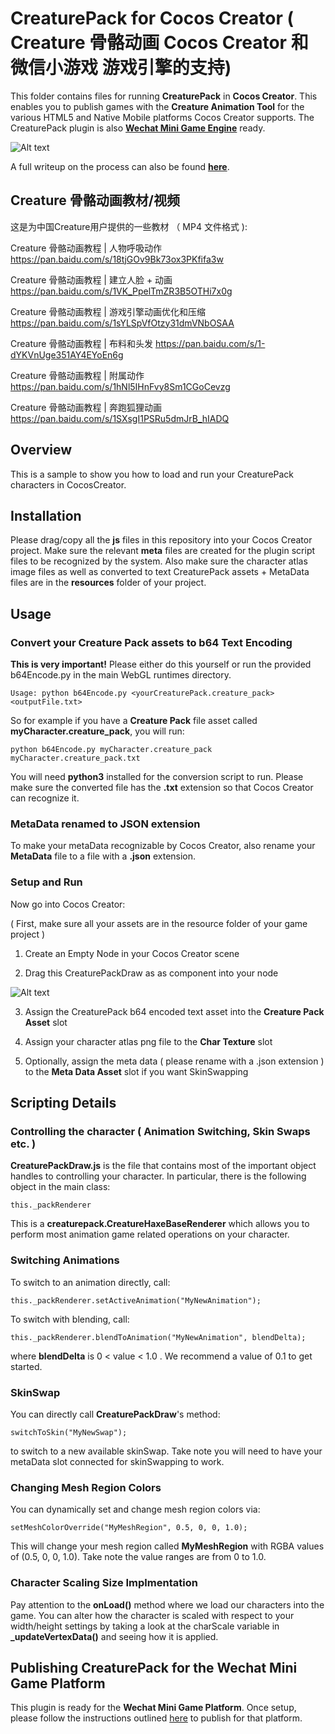 # CreaturePack for Cocos Creator ( Creature 骨骼动画 Cocos Creator 和 微信小游戏 游戏引擎的支持)

This folder contains files for running **CreaturePack** in **Cocos Creator**. This enables you to publish games with the **Creature Animation Tool** for the various HTML5 and Native Mobile platforms Cocos Creator supports. The CreaturePack plugin is also [**Wechat Mini Game Engine**](https://developers.weixin.qq.com/minigame/en/introduction/) ready. 

![Alt text](https://raw.githubusercontent.com/kestrelm/Creature_WebGL/master/CocosCreator/cocos_creator1.png)

A full writeup on the process can also be found [**here**](https://medium.com/@kestrelm/advanced-2d-skeletal-character-animation-for-the-wechat-mini-game-engine-with-cocos-creator-7a78c44d8cc8).

## Creature 骨骼动画教材/视频

这是为中国Creature用户提供的一些教材 （  MP4 文件格式 ):

Creature 骨骼动画教程 | 人物呼吸动作
https://pan.baidu.com/s/18tjGOv9Bk73ox3PKfifa3w

Creature 骨骼动画教程 | 建立人脸 + 动画
https://pan.baidu.com/s/1VK_PpelTmZR3B5OTHi7x0g

Creature 骨骼动画教程 | 游戏引擎动画优化和压缩
https://pan.baidu.com/s/1sYLSpVfOtzy31dmVNbOSAA

Creature 骨骼动画教程 | 布料和头发
https://pan.baidu.com/s/1-dYKVnUge351AY4EYoEn6g

Creature 骨骼动画教程 | 附属动作
https://pan.baidu.com/s/1hNl5IHnFvy8Sm1CGoCevzg

Creature 骨骼动画教程 | 奔跑狐狸动画
https://pan.baidu.com/s/1SXsgI1PSRu5dmJrB_hIADQ

## Overview

This is a sample to show you how to load and run your CreaturePack characters in CocosCreator.

## Installation

Please drag/copy all the **js** files in this repository into your Cocos Creator project. Make sure the relevant **meta** files are created for the plugin script files to be recognized by the system. Also make sure the character atlas image files as well as converted to text CreaturePack assets + MetaData files are in the **resources** folder of your project.

## Usage

### Convert your Creature Pack assets to b64 Text Encoding

**This is very important!** Please either do this yourself or run the provided b64Encode.py in the main WebGL runtimes directory.

``Usage: python b64Encode.py <yourCreaturePack.creature_pack> <outputFile.txt>``

So for example if you have a **Creature Pack** file asset called **myCharacter.creature_pack**, you will run:

``python b64Encode.py myCharacter.creature_pack myCharacter.creature_pack.txt``

You will need **python3** installed for the conversion script to run. Please make sure the converted file has the **.txt** extension so that Cocos Creator can recognize it.

### MetaData renamed to JSON extension

To make your metaData recognizable by Cocos Creator, also rename your **MetaData** file to a file with a **.json** extension.

### Setup and Run

Now go into Cocos Creator:

( First, make sure all your assets are in the resource folder of your game project )

1. Create an Empty Node in your Cocos Creator scene

2. Drag this CreaturePackDraw as as component into your node 

![Alt text](https://raw.githubusercontent.com/kestrelm/Creature_WebGL/master/CocosCreator/cocos_creator2.png)

3. Assign the CreaturePack b64 encoded text asset into the **Creature Pack Asset** slot

4. Assign your character atlas png file to the **Char Texture** slot

5. Optionally, assign the meta data ( please rename with a .json extension ) to the **Meta Data Asset** slot if you want SkinSwapping

## Scripting Details

### Controlling the character ( Animation Switching, Skin Swaps etc. )

**CreaturePackDraw.js** is the file that contains most of the important object handles to controlling your character. In particular, there is the following object in the main class:

``this._packRenderer``

This is a **creaturepack.CreatureHaxeBaseRenderer** which allows you to perform most animation game related operations on your character.

### Switching Animations

To switch to an animation directly, call:

``this._packRenderer.setActiveAnimation("MyNewAnimation");``

To switch with blending, call:

``this._packRenderer.blendToAnimation("MyNewAnimation", blendDelta);``

where **blendDelta** is 0 < value < 1.0 . We recommend a value of 0.1 to get started.

### SkinSwap

You can directly call **CreaturePackDraw**'s method:

``switchToSkin("MyNewSwap");``

to switch to a new available skinSwap. Take note you will need to have your metaData slot connected for skinSwapping to work.

### Changing Mesh Region Colors

You can dynamically set and change mesh region colors via:

``setMeshColorOverride("MyMeshRegion", 0.5, 0, 0, 1.0);``

This will change your mesh region called **MyMeshRegion** with RGBA values of (0.5, 0, 0, 1.0). Take note the value ranges are from 0 to 1.0.

### Character Scaling Size Implmentation

Pay attention to the **onLoad()** method where we load our characters into the game. You can alter how the character is scaled with respect to your width/height settings by taking a look at the charScale variable in **_updateVertexData()** and seeing how it is applied.

## Publishing CreaturePack for the Wechat Mini Game Platform

This plugin is ready for the **Wechat Mini Game Platform**. Once setup, please follow the instructions outlined [here](https://docs.cocos2d-x.org/creator/manual/en/publish/publish-wechatgame.html) to publish for that platform.

    